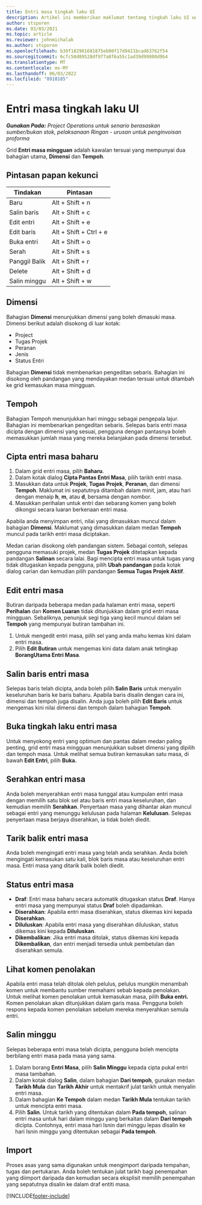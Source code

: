 ```yaml
---
title: Entri masa tingkah laku UI
description: Artikel ini memberikan maklumat tentang tingkah laku UI untuk Entri Masa.
author: stsporen
ms.date: 03/03/2021
ms.topic: article
ms.reviewer: johnmichalak
ms.author: stsporen
ms.openlocfilehash: b39f182901681875eb90f17d9421bcad63762f54
ms.sourcegitcommit: 6cfc50d89528df977a8f6a55c1ad39d99800d9b4
ms.translationtype: MT
ms.contentlocale: ms-MY
ms.lasthandoff: 06/03/2022
ms.locfileid: "8918185"
---
```

# <a name="time-entry-ui-behavior"></a>Entri masa tingkah laku UI

_**Gunakan Pada:** Project Operations untuk senario berasaskan sumber/bukan stok, pelaksanaan Ringan - urusan untuk penginvoisan proforma_


Grid **Entri masa mingguan** adalah kawalan tersuai yang mempunyai dua bahagian utama, **Dimensi** dan **Tempoh**.

## <a name="keyboard-shortcuts"></a>Pintasan papan kekunci
| Tindakan        | Pintasan                  |
|------------   |------------------------   |
| Baru           | Alt + Shift + n           |
| Salin baris      | Alt + Shift + c           |
| Edit entri    | Alt + Shift + e           |
| Edit baris      | Alt + Shift + Ctrl + e    |
| Buka entri    | Alt + Shift + o           |
| Serah        | Alt + Shift + s           |
| Panggil Balik        | Alt + Shift + r           |
| Delete        | Alt + Shift + d           |
| Salin minggu     | Alt + Shift + w           |

## <a name="dimensions"></a>Dimensi
Bahagian **Dimensi** menunjukkan dimensi yang boleh dimasuki masa. Dimensi berikut adalah disokong di luar kotak:

  - Project
  - Tugas Projek
  - Peranan
  - Jenis
  - Status Entri

Bahagian **Dimensi** tidak membenarkan pengeditan sebaris. Bahagian ini disokong oleh pandangan yang mendayakan medan tersuai untuk ditambah ke grid kemasukan masa mingguan.

## <a name="duration"></a>Tempoh
Bahagian Tempoh menunjukkan hari minggu sebagai pengepala lajur. Bahagian ini membenarkan pengeditan sebaris. Selepas baris entri masa dicipta dengan dimensi yang sesuai, pengguna dengan pantasnya boleh memasukkan jumlah masa yang mereka belanjakan pada dimensi tersebut.

## <a name="create-a-new-time-entry"></a>Cipta entri masa baharu

1. Dalam grid entri masa, pilih **Baharu**. 
2. Dalam kotak dialog **Cipta Pantas Entri Masa**, pilih tarikh entri masa.
3. Masukkan data untuk **Projek**, **Tugas Projek**, **Peranan**, dan dimensi **Tempoh**. Maklumat ini sepatutnya ditambah dalam minit, jam, atau hari dengan menaip **h**, **m**, atau **d**, bersama dengan nombor. 
4. Masukkan perihalan untuk entri dan sebarang komen yang boleh dikongsi secara luaran berkenaan entri masa. 

Apabila anda menyimpan entri, nilai yang dimasukkan muncul dalam bahagian **Dimensi**. Maklumat yang dimasukkan dalam medan **Tempoh** muncul pada tarikh entri masa diciptakan.

Medan carian disokong oleh pandangan sistem. Sebagai contoh, selepas pengguna memasuki projek, medan **Tugas Projek** ditetapkan kepada pandangan **Salinan** secara lalai. Bagi mencipta entri masa untuk tugas yang tidak ditugaskan kepada pengguna, pilih **Ubah pandangan** pada kotak dialog carian dan kemudian pilih pandangan **Semua Tugas Projek Aktif**.

## <a name="edit-a-time-entry"></a>Edit entri masa 
Butiran daripada beberapa medan pada halaman entri masa, seperti **Perihalan** dan **Komen Luaran** tidak ditunjukkan dalam grid entri masa mingguan. Sebaliknya, penunjuk segi tiga yang kecil muncul dalam sel **Tempoh** yang mempunyai butiran tambahan ini. 

1. Untuk mengedit entri masa, pilih sel yang anda mahu kemas kini dalam entri masa.
2. Pilih **Edit Butiran** untuk mengemas kini data dalam anak tetingkap **BorangUtama Entri Masa**. 

## <a name="copy-a-time-entry-row"></a>Salin baris entri masa
Selepas baris telah dicipta, anda boleh pilih **Salin Baris** untuk menyalin keseluruhan baris ke baris baharu. Apabila baris disalin dengan cara ini, dimensi dan tempoh juga disalin. Anda juga boleh pilih **Edit Baris** untuk mengemas kini nilai dimensi dan tempoh dalam bahagian **Tempoh**.

## <a name="open-a-time-entry-behavior"></a>Buka tingkah laku entri masa
Untuk menyokong entri yang optimum dan pantas dalam medan paling penting, grid entri masa mingguan menunjukkan subset dimensi yang dipilih dan tempoh masa. Untuk melihat semua butiran kemasukan satu masa, di bawah **Edit Entri**, pilih **Buka.**

## <a name="submit-a-time-entry"></a>Serahkan entri masa
Anda boleh menyerahkan entri masa tunggal atau kumpulan entri masa dengan memilih satu blok sel atau baris entri masa keseluruhan, dan kemudian memilih **Serahkan**. Penyertaan masa yang dihantar akan muncul sebagai entri yang menunggu kelulusan pada halaman **Kelulusan**. Selepas penyertaan masa berjaya diserahkan, ia tidak boleh diedit.

## <a name="recall-a-time-entry"></a>Tarik balik entri masa
Anda boleh mengingati entri masa yang telah anda serahkan. Anda boleh mengingati kemasukan satu kali, blok baris masa atau keseluruhan entri masa. Entri masa yang ditarik balik boleh diedit.

## <a name="time-entry-status"></a>Status entri masa

- **Draf**: Entri masa baharu secara automatik ditugaskan status **Draf**. Hanya entri masa yang mempunyai status **Draf** boleh dipadamkan.
- **Diserahkan**: Apabila entri masa diserahkan, status dikemas kini kepada **Diserahkan**. 
- **Diluluskan**: Apabila entri masa yang diserahkan diluluskan, status dikemas kini kepada **Diluluskan**. 
- **Dikembalikan**: Jika entri masa ditolak, status dikemas kini kepada **Dikembalikan**, dan entri menjadi tersedia untuk pembetulan dan diserahkan semula. 

## <a name="view-rejection-comments"></a>Lihat komen penolakan
Apabila entri masa telah ditolak oleh pelulus, pelulus mungkin menambah komen untuk membantu sumber memahami sebab kepada penolakan. Untuk melihat komen penolakan untuk kemasukan masa, pilih **Buka entri.** Komen penolakan akan ditunjukkan dalam garis masa. Pengguna boleh respons kepada komen penolakan sebelum mereka menyerahkan semula entri.

## <a name="copy-week"></a>Salin minggu
Selepas beberapa entri masa telah dicipta, pengguna boleh mencipta berbilang entri masa pada masa yang sama.

1. Dalam borang **Entri Masa**, pilih **Salin Minggu** kepada cipta pukal entri masa tambahan. 
2. Dalam kotak dialog **Salin**, dalam bahagian **Dari tempoh**, gunakan medan **Tarikh Mula** dan **Tarikh Akhir** untuk mentakrif julat tarikh untuk menyalin entri masa. 
3. Dalam bahagian **Ke Tempoh** dalam medan **Tarikh Mula** tentukan tarikh untuk mencipta entri masa. 
4. Pilih **Salin**. Untuk tarikh yang ditentukan dalam **Pada tempoh**, salinan entri masa untuk hari dalam minggu yang berkaitan dalam **Dari tempoh** dicipta. Contohnya, entri masa hari Isnin dari minggu lepas disalin ke hari Isnin minggu yang ditentukan sebagai **Pada tempoh**.

## <a name="import"></a>Import
Proses asas yang sama digunakan untuk mengimport daripada tempahan, tugas dan pertukaran. Anda boleh tentukan julat tarikh bagi penempahan yang diimport daripada dan kemudian secara eksplisit memilih penempahan yang sepatutnya disalin ke dalam draf entiti masa. 


[!INCLUDE[footer-include](../includes/footer-banner.md)]
